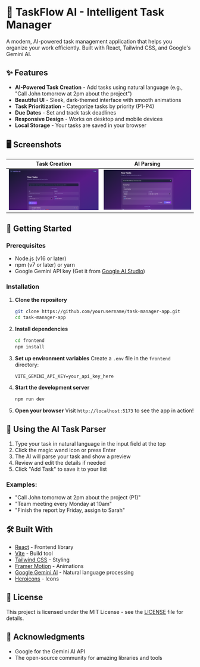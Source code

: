 # 🚀 TaskFlow AI - Intelligent Task Manager

A modern, AI-powered task management application that helps you organize your work efficiently. Built with React, Tailwind CSS, and Google's Gemini AI.

## ✨ Features

- **AI-Powered Task Creation** - Add tasks using natural language (e.g., "Call John tomorrow at 2pm about the project")
- **Beautiful UI** - Sleek, dark-themed interface with smooth animations
- **Task Prioritization** - Categorize tasks by priority (P1-P4)
- **Due Dates** - Set and track task deadlines
- **Responsive Design** - Works on desktop and mobile devices
- **Local Storage** - Your tasks are saved in your browser

## 🖥️ Screenshots

| Task Creation | AI Parsing |
|-----------|---------------|
| ![Task Creation](./frontend/public/images/task-creation.png) | ![AI Parsing](./frontend/public/images/ai-parsing.png) |

## 🚀 Getting Started

### Prerequisites

- Node.js (v16 or later)
- npm (v7 or later) or yarn
- Google Gemini API key (Get it from [Google AI Studio](https://ai.google.dev/))

### Installation

1. **Clone the repository**
   ```bash
   git clone https://github.com/yourusername/task-manager-app.git
   cd task-manager-app
   ```

2. **Install dependencies**
   ```bash
   cd frontend
   npm install
   ```

3. **Set up environment variables**
   Create a `.env` file in the `frontend` directory:
   ```env
   VITE_GEMINI_API_KEY=your_api_key_here
   ```

4. **Start the development server**
   ```bash
   npm run dev
   ```

5. **Open your browser**
   Visit `http://localhost:5173` to see the app in action!

## 🤖 Using the AI Task Parser

1. Type your task in natural language in the input field at the top
2. Click the magic wand icon or press Enter
3. The AI will parse your task and show a preview
4. Review and edit the details if needed
5. Click "Add Task" to save it to your list

### Examples:
- "Call John tomorrow at 2pm about the project (P1)"
- "Team meeting every Monday at 10am"
- "Finish the report by Friday, assign to Sarah"

## 🛠️ Built With

- [React](https://reactjs.org/) - Frontend library
- [Vite](https://vitejs.dev/) - Build tool
- [Tailwind CSS](https://tailwindcss.com/) - Styling
- [Framer Motion](https://www.framer.com/motion/) - Animations
- [Google Gemini AI](https://ai.google.dev/) - Natural language processing
- [Heroicons](https://heroicons.com/) - Icons

## 📝 License

This project is licensed under the MIT License - see the [LICENSE](LICENSE) file for details.

## 🙏 Acknowledgments

- Google for the Gemini AI API
- The open-source community for amazing libraries and tools
